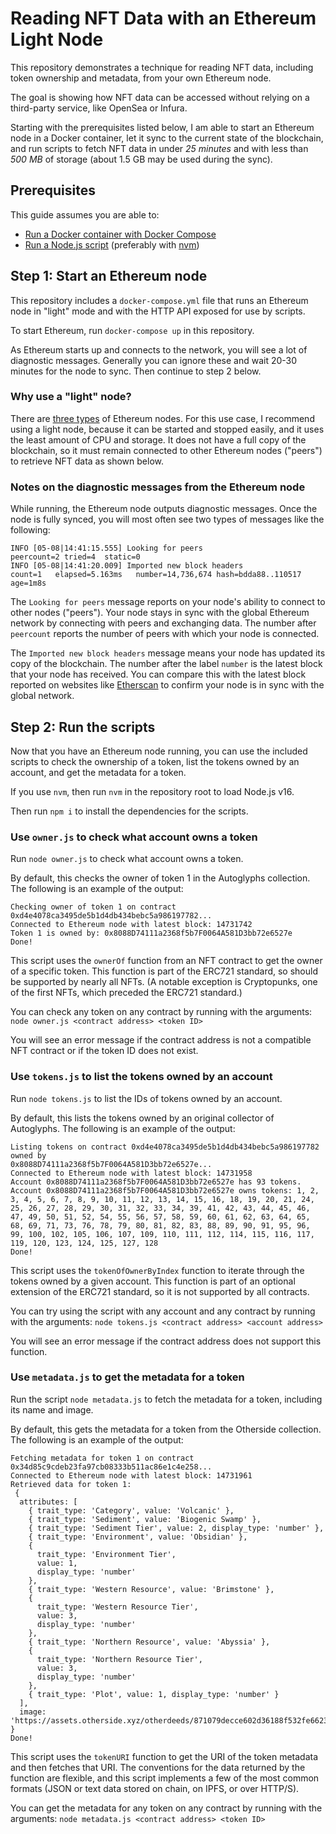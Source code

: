 # Reading NFT Data with an Ethereum Light Node

This repository demonstrates a technique for reading NFT data, including
token ownership and metadata, from your own Ethereum node.

The goal is showing how NFT data can be accessed without relying on a
third-party service, like OpenSea or Infura.

Starting with the prerequisites listed below, I am able to start an Ethereum
node in a Docker container, let it sync to the current state of the blockchain,
and run scripts to fetch NFT data in under *25 minutes* and with less than
*500 MB* of storage (about 1.5 GB may be used during the sync).

## Prerequisites

This guide assumes you are able to:
- [Run a Docker container with Docker Compose](https://docs.docker.com/compose/install/)
- [Run a Node.js script](https://docs.npmjs.com/downloading-and-installing-node-js-and-npm) (preferably with [nvm](https://github.com/nvm-sh/nvm))

## Step 1: Start an Ethereum node

This repository includes a `docker-compose.yml` file that runs an Ethereum
node in "light" mode and with the HTTP API exposed for use by scripts.

To start Ethereum, run `docker-compose up` in this repository.

As Ethereum starts up and connects to the network, you will see a lot of
diagnostic messages. Generally you can ignore these and wait 20-30 minutes
for the node to sync. Then continue to step 2 below.

### Why use a "light" node?

There are [three types](https://ethereum.org/en/developers/docs/nodes-and-clients/#node-types)
of Ethereum nodes. For this use case, I recommend using a light node, because
it can be started and stopped easily, and it uses the least amount of CPU and
storage. It does not have a full copy of the blockchain, so it must remain
connected to other Ethereum nodes ("peers") to retrieve NFT data as shown below.

### Notes on the diagnostic messages from the Ethereum node

While running, the Ethereum node outputs diagnostic messages. Once the node is
fully synced, you will most often see two types of messages like the following:

```
INFO [05-08|14:41:15.555] Looking for peers                        peercount=2 tried=4  static=0
INFO [05-08|14:41:20.009] Imported new block headers               count=1   elapsed=5.163ms   number=14,736,674 hash=bdda88..110517 age=1m8s
```

The `Looking for peers` message reports on your node's ability to connect to
other nodes ("peers"). Your node stays in sync with the global Ethereum network
by connecting with peers and exchanging data. The number after `peercount`
reports the number of peers with which your node is connected.

The `Imported new block headers` message means your node has updated its copy
of the blockchain. The number after the label `number` is the latest block
that your node has received. You can compare this with the latest block reported
on websites like [Etherscan](https://etherscan.io/) to confirm your node is in
sync with the global network.

## Step 2: Run the scripts

Now that you have an Ethereum node running, you can use the included scripts
to check the ownership of a token, list the tokens owned by an account, and
get the metadata for a token.

If you use `nvm`, then run `nvm` in the repository root to load Node.js v16.

Then run `npm i` to install the dependencies for the scripts.

### Use `owner.js` to check what account owns a token

Run `node owner.js` to check what account owns a token.

By default, this checks the owner of token 1 in the Autoglyphs collection.
The following is an example of the output:

```
Checking owner of token 1 on contract 0xd4e4078ca3495de5b1d4db434bebc5a986197782...
Connected to Ethereum node with latest block: 14731742
Token 1 is owned by: 0x8088D74111a2368f5b7F0064A581D3bb72e6527e
Done!
```

This script uses the `ownerOf` function from an NFT contract to get the owner
of a specific token. This function is part of the ERC721 standard, so should be
supported by nearly all NFTs. (A notable exception is Cryptopunks, one of the
first NFTs, which preceded the ERC721 standard.)

You can check any token on any contract by running with the arguments:
`node owner.js <contract address> <token ID>`

You will see an error message if the contract address is not a compatible NFT
contract or if the token ID does not exist.

### Use `tokens.js` to list the tokens owned by an account

Run `node tokens.js` to list the IDs of tokens owned by an account.

By default, this lists the tokens owned by an original collector of Autoglyphs.
The following is an example of the output:

```
Listing tokens on contract 0xd4e4078ca3495de5b1d4db434bebc5a986197782 owned by
0x8088D74111a2368f5b7F0064A581D3bb72e6527e...
Connected to Ethereum node with latest block: 14731958
Account 0x8088D74111a2368f5b7F0064A581D3bb72e6527e has 93 tokens.
Account 0x8088D74111a2368f5b7F0064A581D3bb72e6527e owns tokens: 1, 2, 3, 4, 5, 6, 7, 8, 9, 10, 11, 12, 13, 14, 15, 16, 18, 19, 20, 21, 24, 25, 26, 27, 28, 29, 30, 31, 32, 33, 34, 39, 41, 42, 43, 44, 45, 46, 47, 49, 50, 51, 52, 54, 55, 56, 57, 58, 59, 60, 61, 62, 63, 64, 65, 68, 69, 71, 73, 76, 78, 79, 80, 81, 82, 83, 88, 89, 90, 91, 95, 96, 99, 100, 102, 105, 106, 107, 109, 110, 111, 112, 114, 115, 116, 117, 119, 120, 123, 124, 125, 127, 128
Done!
```

This script uses the `tokenOfOwnerByIndex` function to iterate through the
tokens owned by a given account. This function is part of an optional extension
of the ERC721 standard, so it is not supported by all contracts.

You can try using the script with any account and any contract by running with
the arguments:
`node tokens.js <contract address> <account address>`

You will see an error message if the contract address does not support this
function.

### Use `metadata.js` to get the metadata for a token

Run the script `node metadata.js` to fetch the metadata for a token, including
its name and image.

By default, this gets the metadata for a token from the Otherside collection.
The following is an example of the output:

```
Fetching metadata for token 1 on contract 0x34d85c9cdeb23fa97cb08333b511ac86e1c4e258...
Connected to Ethereum node with latest block: 14731961
Retrieved data for token 1:
 {
  attributes: [
    { trait_type: 'Category', value: 'Volcanic' },
    { trait_type: 'Sediment', value: 'Biogenic Swamp' },
    { trait_type: 'Sediment Tier', value: 2, display_type: 'number' },
    { trait_type: 'Environment', value: 'Obsidian' },
    {
      trait_type: 'Environment Tier',
      value: 1,
      display_type: 'number'
    },
    { trait_type: 'Western Resource', value: 'Brimstone' },
    {
      trait_type: 'Western Resource Tier',
      value: 3,
      display_type: 'number'
    },
    { trait_type: 'Northern Resource', value: 'Abyssia' },
    {
      trait_type: 'Northern Resource Tier',
      value: 3,
      display_type: 'number'
    },
    { trait_type: 'Plot', value: 1, display_type: 'number' }
  ],
  image: 'https://assets.otherside.xyz/otherdeeds/871079decce602d36188f532fe6623a15d8c6817ecd3bcd9b0c3a2933bb51c3b.jpg'
}
Done!
```

This script uses the `tokenURI` function to get the URI of the token metadata
and then fetches that URI. The conventions for the data returned by the
function are flexible, and this script implements a few of the most common
formats (JSON or text data stored on chain, on IPFS, or over HTTP/S).

You can get the metadata for any token on any contract by running with the
arguments:
`node metadata.js <contract address> <token ID>`
